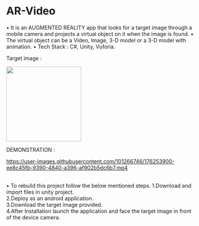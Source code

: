 # AR-Video
• It is an AUGMENTED REALITY app that looks for a target image through a mobile camera and projects a virtual
object on it when the image is found.
•  The virtual object can be a Video, Image, 3-D model or a 3-D model with animation.
•  Tech Stack : C#, Unity, Vuforia.

Target image :

<img src="https://user-images.githubusercontent.com/101266746/176253702-23f07226-9e25-498c-a681-9c50ea709758.jpeg" width="200">

DEMONSTRATION :

https://user-images.githubusercontent.com/101266746/176253900-ee8c45fb-9390-4840-a396-af902b5dc6b7.mp4

<br/>
• To rebuild this project follow the below mentioned steps.
1.Download and import files in unity project.<br/>
2.Deploy as an android application.<br/>
3.Download the target image provided.<br/>
4.After Installation launch the application and face the target image in front of the device camera.<br/>

